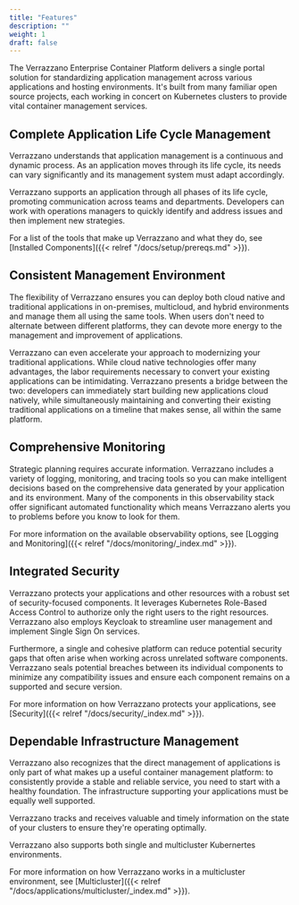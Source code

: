 ```yaml
---
title: "Features"
description: ""
weight: 1
draft: false
---
```


The Verrazzano Enterprise Container Platform delivers a single portal solution for standardizing application management across various applications and hosting environments. It's built from many familiar open source projects, each working in concert on Kubernetes clusters to provide vital container management services.

## Complete Application Life Cycle Management

Verrazzano understands that application management is a continuous and dynamic process. As an application moves through its life cycle, its needs can vary significantly and its management system must adapt accordingly.

Verrazzano supports an application through all phases of its life cycle, promoting communication across teams and departments. Developers can work with operations managers to quickly identify and address issues and then implement new strategies.

For a list of the tools that make up Verrazzano and what they do, see [Installed Components]({{< relref "/docs/setup/prereqs.md" >}}).

## Consistent Management Environment

The flexibility of Verrazzano ensures you can deploy both cloud native and traditional applications in on-premises, multicloud, and hybrid environments and manage them all using the same tools. When users don't need to alternate between different platforms, they can devote more energy to the management and improvement of applications. 

Verrazzano can even accelerate your approach to modernizing your traditional applications. While cloud native technologies offer many advantages, the labor requirements necessary to convert your existing applications can be intimidating. Verrazzano presents a bridge between the two: developers can immediately start building new applications cloud natively, while simultaneously maintaining and converting their existing traditional applications on a timeline that makes sense, all within the same platform.

## Comprehensive Monitoring

Strategic planning requires accurate information. Verrazzano includes a variety of logging, monitoring, and tracing tools so you can make intelligent decisions based on the comprehensive data generated by your application and its environment. Many of the components in this observability stack offer significant automated functionality which means Verrazzano alerts you to problems before you know to look for them.

For more information on the available observability options, see [Logging and Monitoring]({{< relref "/docs/monitoring/_index.md" >}}).

## Integrated Security

Verrazzano protects your applications and other resources with a robust set of security-focused components. It leverages Kubernetes Role-Based Access Control to authorize only the right users to the right resources. Verrazzano also employs Keycloak to streamline user management and implement Single Sign On services.

Furthermore, a single and cohesive platform can reduce potential security gaps that often arise when working across unrelated software components. Verrazzano seals potential breaches between its individual components to minimize any compatibility issues and ensure each component remains on a supported and secure version.

For more information on how Verrazzano protects your applications, see [Security]({{< relref "/docs/security/_index.md" >}}).


## Dependable Infrastructure Management

Verrazzano also recognizes that the direct management of applications is only part of what makes up a useful container management platform: to consistently provide a stable and reliable service, you need to start with a healthy foundation. The infrastructure supporting your applications must be equally well supported.

Verrazzano tracks and receives valuable and timely information on the state of your clusters to ensure they're operating optimally.

Verrazzano also supports both single and multicluster Kubernertes environments. 

For more information on how Verrazzano works in a multicluster environment, see [Multicluster]({{< relref "/docs/applications/multicluster/_index.md" >}}).